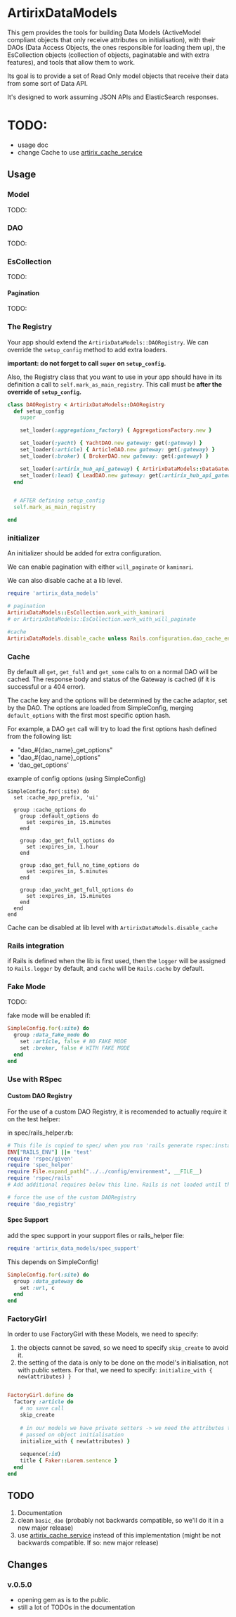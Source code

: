 # ArtirixDataModels

This gem provides the tools for building Data Models (ActiveModel compliant objects that only receive attributes on initialisation), 
with their DAOs (Data Access Objects, the ones responsible for loading them up), the EsCollection objects (collection of 
objects, paginatable and with extra features), and tools that allow them to work.

Its goal is to provide a set of Read Only model objects that receive their data from some sort of Data API.
 
It's designed to work assuming JSON APIs and ElasticSearch responses.

# TODO:
- usage doc
- change Cache to use [artirix_cache_service](https://github.com/artirix/artirix_cache_service)


## Usage

### Model

TODO:

### DAO

TODO:

### EsCollection

TODO:

#### Pagination

TODO:

### The Registry

Your app should extend the `ArtirixDataModels::DAORegistry`. We can override the `setup_config` method to add extra loaders. 

**important: do not forget to call `super` on `setup_config`.**

Also, the Registry class that you want to use in your app should have in its definition a call to `self.mark_as_main_registry`. This call must be **after the override of `setup_config`.**

```ruby
class DAORegistry < ArtirixDataModels::DAORegistry
  def setup_config
    super

    set_loader(:aggregations_factory) { AggregationsFactory.new }

    set_loader(:yacht) { YachtDAO.new gateway: get(:gateway) }
    set_loader(:article) { ArticleDAO.new gateway: get(:gateway) }
    set_loader(:broker) { BrokerDAO.new gateway: get(:gateway) }

    set_loader(:artirix_hub_api_gateway) { ArtirixDataModels::DataGateway.new connection: ArtirixHubApiService::ConnectionLoader.connection }
    set_loader(:lead) { LeadDAO.new gateway: get(:artirix_hub_api_gateway) }
  end


  # AFTER defining setup_config
  self.mark_as_main_registry

end
```

### initializer

An initializer should be added for extra configuration. 

We can enable pagination with either `will_paginate` or `kaminari`.

We can also disable cache at a lib level.

```ruby
require 'artirix_data_models'

# pagination
ArtirixDataModels::EsCollection.work_with_kaminari
# or ArtirixDataModels::EsCollection.work_with_will_paginate

#cache
ArtirixDataModels.disable_cache unless Rails.configuration.dao_cache_enabled
```


### Cache

By default all `get`, `get_full` and `get_some` calls to on a normal DAO will be cached. The response body and status of the Gateway is cached (if it is successful or a 404 error).

The cache key and the options will be determined by the cache adaptor, set by the DAO. The options are loaded from SimpleConfig, merging `default_options` with the first most specific option hash.

For example, a DAO `get` call will try to load the first options hash defined from the following list:
- "dao_#{dao_name}_get_options"
- "dao_#{dao_name}_options"
- 'dao_get_options'


example of config options (using SimpleConfig)

```
SimpleConfig.for(:site) do
  set :cache_app_prefix, 'ui'

  group :cache_options do
    group :default_options do
      set :expires_in, 15.minutes
    end

    group :dao_get_full_options do
      set :expires_in, 1.hour
    end

    group :dao_get_full_no_time_options do
      set :expires_in, 5.minutes
    end

    group :dao_yacht_get_full_options do
      set :expires_in, 15.minutes
    end
  end
end
```

Cache can be disabled at lib level with `ArtirixDataModels.disable_cache`

### Rails integration

if Rails is defined when the lib is first used, then the `logger` will be assigned to `Rails.logger` by default, and
`cache` will be `Rails.cache` by default.

### Fake Mode

TODO:

fake mode will be enabled if:

```ruby
SimpleConfig.for(:site) do
  group :data_fake_mode do
    set :article, false # NO FAKE MODE
    set :broker, false # WITH FAKE MODE
  end
end
```

### Use with RSpec

#### Custom DAO Registry

For the use of a custom DAO Registry, it is recomended to actually require it on the test helper:
 
 
in spec/rails_helper.rb:

```ruby
# This file is copied to spec/ when you run 'rails generate rspec:install'
ENV["RAILS_ENV"] ||= 'test'
require 'rspec/given'
require 'spec_helper'
require File.expand_path("../../config/environment", __FILE__)
require 'rspec/rails'
# Add additional requires below this line. Rails is not loaded until this point!

# force the use of the custom DAORegistry
require 'dao_registry'
```

#### Spec Support

add the spec support in your support files or rails_helper file:


```ruby
require 'artirix_data_models/spec_support'
```

This depends on SimpleConfig!

```ruby
SimpleConfig.for(:site) do
  group :data_gateway do
    set :url, c
  end
end
```

### FactoryGirl

In order to use FactoryGirl with these Models, we need to specify:

1. the objects cannot be saved, so we need to specify `skip_create` to avoid it.
2. the setting of the data is only to be done on the model's initialisation, not with public setters. 
For that, we need to specify: `initialize_with { new(attributes) }`

```ruby

FactoryGirl.define do
  factory :article do
    # no save call
    skip_create
    
    # in our models we have private setters -> we need the attributes to be
    # passed on object initialisation
    initialize_with { new(attributes) }
    
    sequence(:id)
    title { Faker::Lorem.sentence }
  end
end
```

## TODO

1. Documentation
2. clean `basic_dao` (probably not backwards compatible, so we'll do it in a new major release)
3. use [artirix_cache_service](https://github.com/artirix/artirix_cache_service) instead of this implementation (might be not backwards compatible. If so: new major release)



## Changes

### v.0.5.0

- opening gem as is to the public.
- still a lot of TODOs in the documentation